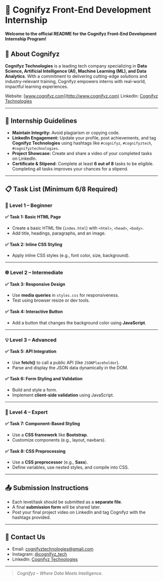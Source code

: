 # 🚀 Cognifyz Front-End Development Internship

**Welcome to the official README for the Cognifyz Front-End Development Internship Program!**

## 📌 About Cognifyz

**Cognifyz Technologies** is a leading tech company specializing in **Data Science, Artificial Intelligence (AI), Machine Learning (ML), and Data Analytics**. With a commitment to delivering cutting-edge solutions and industry-relevant training, Cognifyz empowers interns with real-world, impactful learning experiences.

Website: [www.cognifyz.com](http://www.cognifyz.com)
LinkedIn: [Cognifyz Technologies](https://www.linkedin.com/company/cognifyz-techonologies/about/)

---

## 🧠 Internship Guidelines

* **Maintain Integrity:** Avoid plagiarism or copying code.
* **LinkedIn Engagement:** Update your profile, post achievements, and tag **Cognifyz Technologies** using hashtags like `#cognifyz`, `#cognifyztech`, `#cognifyztechnologies`.
* **Project Showcase:** Create and share a video of your completed tasks on LinkedIn.
* **Certificate & Stipend:** Complete at least **6 out of 8** tasks to be eligible. Completing all tasks improves your chances for a stipend.

---

## 📋 Task List (Minimum 6/8 Required)

### 🔰 Level 1 – Beginner

#### ✅ Task 1: Basic HTML Page

* Create a basic HTML file (`index.html`) with `<html>`, `<head>`, `<body>`.
* Add title, headings, paragraphs, and an image.

#### ✅ Task 2: Inline CSS Styling

* Apply inline CSS styles (e.g., font color, size, background).

---

### 🌐 Level 2 – Intermediate

#### ✅ Task 3: Responsive Design

* Use **media queries** in `styles.css` for responsiveness.
* Test using browser resize or dev tools.

#### ✅ Task 4: Interactive Button

* Add a button that changes the background color using **JavaScript**.

---

### 💡 Level 3 – Advanced

#### ✅ Task 5: API Integration

* Use **fetch()** to call a public API (like `JSONPlaceholder`).
* Parse and display the JSON data dynamically in the DOM.

#### ✅ Task 6: Form Styling and Validation

* Build and style a form.
* Implement **client-side validation** using JavaScript.

---

### 🧩 Level 4 – Expert

#### ✅ Task 7: Component-Based Styling

* Use a **CSS framework** like **Bootstrap**.
* Customize components (e.g., layout, navbars).

#### ✅ Task 8: CSS Preprocessing

* Use a **CSS preprocessor** (e.g., **Sass**).
* Define variables, use nested styles, and compile into CSS.

---

## 📤 Submission Instructions

* Each level/task should be submitted as a **separate file**.
* A final **submission form** will be shared later.
* Post your final project video on LinkedIn and tag Cognifyz with the hashtags provided.

---

## 📧 Contact Us

* Email: [cognifyztechnologies@gmail.com](mailto:cognifyztechnologies@gmail.com)
* Instagram: [@cognifyz\_tech](https://www.instagram.com/cognifyz_tech)
* LinkedIn: [Cognifyz Technologies](https://www.linkedin.com/company/cognifyz-techonologies/)

---

> *Cognifyz – Where Data Meets Intelligence.*
